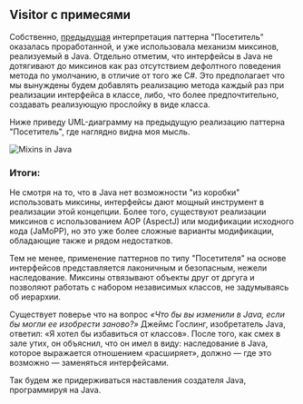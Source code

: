 ## Visitor с примесями

Собственно, [предыдущая](https://github.com/Starbreaker84/HardWork/tree/main/Resources/Lesson07/visitor) интерпретация паттерна "Посетитель" оказалась проработанной, и уже использовала механизм миксинов, реализуемый в Java.
Отдельно отметим, что интерфейсы в Java не дотягивают до миксинов как раз отсутствием дефолтного поведения метода по умолчанию, в отличие от того же C#. Это предполагает что мы вынуждены будем добавлять реализацию метода каждый раз при реализации интерфейса в классе, либо, что более предпочтительно, создавать реализующую прослойку в виде класса.

Ниже приведу UML-диаграмму на предыдущую реализацию паттерна "Посетитель", где наглядно видна моя мысль.

![Mixins in Java](https://i.ibb.co/YRN8HpV/Screenshot-from-2023-09-25-10-10-58.png)

### Итоги:
Не смотря на то, что в Java нет возможности "из коробки" использовать миксины, интерфейсы дают мощный инструмент в реализации этой концепции. Более того, существуют реализации миксинов с использованием AOP (AspectJ) или модификации исходного кода (JaMoPP), но это уже более сложные варианты модификации, обладающие также и рядом недостатков.

Тем не менее, применение паттернов по типу "Посетителя" на основе интерфейсов представляется лаконичным и безопасным, нежели наследование. Миксины отвязывают объекты друг от дргуга и позволяют работать с набором независимых классов, не задумываясь об иерархии. 

Существует поверье что на вопрос *«Что бы вы изменили в Java, если бы могли ее изобрести заново?»* Джеймс Гослинг, изобретатель Java, ответил: «Я хотел бы избавиться от классов». После того, как смех в зале утих, он объяснил, что он имел в виду: наследование в Java, которое выражается отношением «расширяет», должно — где это возможно — заменяться интерфейсами.

Так будем же придерживаться наставления создателя Java, программируя на Java.
